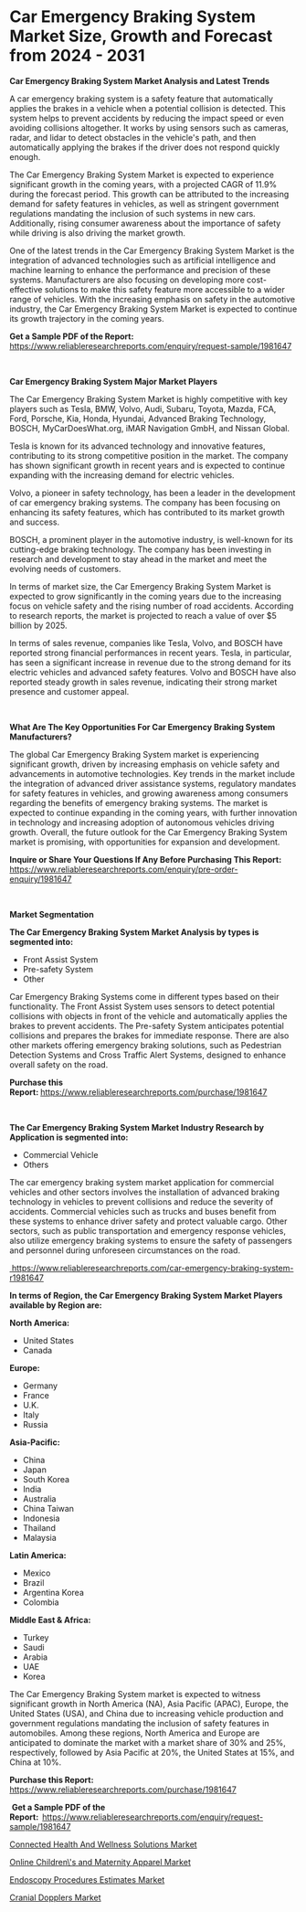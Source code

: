 <p><h1>Car Emergency Braking System Market Size, Growth and Forecast from 2024 - 2031</h1></p><p><strong>Car Emergency Braking System Market Analysis and Latest Trends</strong></p>
<p><p>A car emergency braking system is a safety feature that automatically applies the brakes in a vehicle when a potential collision is detected. This system helps to prevent accidents by reducing the impact speed or even avoiding collisions altogether. It works by using sensors such as cameras, radar, and lidar to detect obstacles in the vehicle's path, and then automatically applying the brakes if the driver does not respond quickly enough.</p><p>The Car Emergency Braking System Market is expected to experience significant growth in the coming years, with a projected CAGR of 11.9% during the forecast period. This growth can be attributed to the increasing demand for safety features in vehicles, as well as stringent government regulations mandating the inclusion of such systems in new cars. Additionally, rising consumer awareness about the importance of safety while driving is also driving the market growth.</p><p>One of the latest trends in the Car Emergency Braking System Market is the integration of advanced technologies such as artificial intelligence and machine learning to enhance the performance and precision of these systems. Manufacturers are also focusing on developing more cost-effective solutions to make this safety feature more accessible to a wider range of vehicles. With the increasing emphasis on safety in the automotive industry, the Car Emergency Braking System Market is expected to continue its growth trajectory in the coming years.</p></p>
<p><strong>Get a Sample PDF of the Report:&nbsp;</strong> <a href="https://www.reliableresearchreports.com/enquiry/request-sample/1981647">https://www.reliableresearchreports.com/enquiry/request-sample/1981647</a></p>
<p>&nbsp;</p>
<p><strong>Car Emergency Braking System Major Market Players</strong></p>
<p><p>The Car Emergency Braking System Market is highly competitive with key players such as Tesla, BMW, Volvo, Audi, Subaru, Toyota, Mazda, FCA, Ford, Porsche, Kia, Honda, Hyundai, Advanced Braking Technology, BOSCH, MyCarDoesWhat.org, iMAR Navigation GmbH, and Nissan Global.</p><p>Tesla is known for its advanced technology and innovative features, contributing to its strong competitive position in the market. The company has shown significant growth in recent years and is expected to continue expanding with the increasing demand for electric vehicles.</p><p>Volvo, a pioneer in safety technology, has been a leader in the development of car emergency braking systems. The company has been focusing on enhancing its safety features, which has contributed to its market growth and success.</p><p>BOSCH, a prominent player in the automotive industry, is well-known for its cutting-edge braking technology. The company has been investing in research and development to stay ahead in the market and meet the evolving needs of customers.</p><p>In terms of market size, the Car Emergency Braking System Market is expected to grow significantly in the coming years due to the increasing focus on vehicle safety and the rising number of road accidents. According to research reports, the market is projected to reach a value of over $5 billion by 2025.</p><p>In terms of sales revenue, companies like Tesla, Volvo, and BOSCH have reported strong financial performances in recent years. Tesla, in particular, has seen a significant increase in revenue due to the strong demand for its electric vehicles and advanced safety features. Volvo and BOSCH have also reported steady growth in sales revenue, indicating their strong market presence and customer appeal.</p></p>
<p>&nbsp;</p>
<p><strong>What Are The Key Opportunities For Car Emergency Braking System Manufacturers?</strong></p>
<p><p>The global Car Emergency Braking System market is experiencing significant growth, driven by increasing emphasis on vehicle safety and advancements in automotive technologies. Key trends in the market include the integration of advanced driver assistance systems, regulatory mandates for safety features in vehicles, and growing awareness among consumers regarding the benefits of emergency braking systems. The market is expected to continue expanding in the coming years, with further innovation in technology and increasing adoption of autonomous vehicles driving growth. Overall, the future outlook for the Car Emergency Braking System market is promising, with opportunities for expansion and development.</p></p>
<p><strong>Inquire or Share Your Questions If Any Before Purchasing This Report:</strong> <a href="https://www.reliableresearchreports.com/enquiry/pre-order-enquiry/1981647">https://www.reliableresearchreports.com/enquiry/pre-order-enquiry/1981647</a></p>
<p>&nbsp;</p>
<p><strong>Market Segmentation</strong></p>
<p><strong>The Car Emergency Braking System Market Analysis by types is segmented into:</strong></p>
<p><ul><li>Front Assist System</li><li>Pre-safety System</li><li>Other</li></ul></p>
<p><p>Car Emergency Braking Systems come in different types based on their functionality. The Front Assist System uses sensors to detect potential collisions with objects in front of the vehicle and automatically applies the brakes to prevent accidents. The Pre-safety System anticipates potential collisions and prepares the brakes for immediate response. There are also other markets offering emergency braking solutions, such as Pedestrian Detection Systems and Cross Traffic Alert Systems, designed to enhance overall safety on the road.</p></p>
<p><strong>Purchase this Report:&nbsp;</strong><a href="https://www.reliableresearchreports.com/purchase/1981647">https://www.reliableresearchreports.com/purchase/1981647</a></p>
<p>&nbsp;</p>
<p><strong>The Car Emergency Braking System Market Industry Research by Application is segmented into:</strong></p>
<p><ul><li>Commercial Vehicle</li><li>Others</li></ul></p>
<p><p>The car emergency braking system market application for commercial vehicles and other sectors involves the installation of advanced braking technology in vehicles to prevent collisions and reduce the severity of accidents. Commercial vehicles such as trucks and buses benefit from these systems to enhance driver safety and protect valuable cargo. Other sectors, such as public transportation and emergency response vehicles, also utilize emergency braking systems to ensure the safety of passengers and personnel during unforeseen circumstances on the road.</p></p>
<p><a href="https://www.reliableresearchreports.com/car-emergency-braking-system-r1981647">&nbsp;https://www.reliableresearchreports.com/car-emergency-braking-system-r1981647</a></p>
<p><strong>In terms of Region, the Car Emergency Braking System Market Players available by Region are:</strong></p>
<p>
    <p> <strong> North America: </strong>
        <ul>
            <li>United States</li>
            <li>Canada</li>
        </ul>
        </p> 
    <p> <strong> Europe: </strong>
        <ul>
            <li>Germany</li>
            <li>France</li>
            <li>U.K.</li>
            <li>Italy</li>
            <li>Russia</li>
        </ul>
        </p> 
    <p> <strong> Asia-Pacific: </strong>
        <ul>
            <li>China</li>
            <li>Japan</li>
            <li>South Korea</li>
            <li>India</li>
            <li>Australia</li>
            <li>China Taiwan</li>
            <li>Indonesia</li>
            <li>Thailand</li>
            <li>Malaysia</li>
        </ul>
        </p> 
    <p> <strong> Latin America: </strong>
        <ul>
            <li>Mexico</li>
            <li>Brazil</li>
            <li>Argentina Korea</li>
            <li>Colombia</li>
        </ul>
        </p> 
    <p> <strong> Middle East & Africa: </strong>
        <ul>
            <li>Turkey</li>
            <li>Saudi</li>
            <li>Arabia</li>
            <li>UAE</li>
            <li>Korea</li>
        </ul>
    </p>
    </p>
<p><p>The Car Emergency Braking System market is expected to witness significant growth in North America (NA), Asia Pacific (APAC), Europe, the United States (USA), and China due to increasing vehicle production and government regulations mandating the inclusion of safety features in automobiles. Among these regions, North America and Europe are anticipated to dominate the market with a market share of 30% and 25%, respectively, followed by Asia Pacific at 20%, the United States at 15%, and China at 10%.</p></p>
<p><strong>Purchase this Report: </strong><a href="https://www.reliableresearchreports.com/purchase/1981647">https://www.reliableresearchreports.com/purchase/1981647</a></p>
<p>&nbsp;<strong>Get a Sample PDF of the Report:&nbsp;&nbsp;</strong><a href="https://www.reliableresearchreports.com/enquiry/request-sample/1981647">https://www.reliableresearchreports.com/enquiry/request-sample/1981647</a></p>
<p><strong></strong></p>
<p><p><a href="https://github.com/erickahgreen002024/Market-Research-Report-List-1/blob/main/connected-health-and-wellness-solutions-market.md">Connected Health And Wellness Solutions Market</a></p><p><a href="https://medium.com/@carlahoustonh51/insights-into-online-children-s-and-maternity-apparel-market-share-and-competitive-landscape-for-0d95a62fc493">Online Children\'s and Maternity Apparel Market</a></p><p><a href="https://github.com/victorialyman98067/Market-Research-Report-List-1/blob/main/endoscopy-procedures-estimates-market.md">Endoscopy Procedures Estimates Market</a></p><p><a href="https://medium.com/@millerjimk/cranial-dopplers-market-global-market-insights-and-sales-trends-2024-to-2031-3d4fffa2e62f">Cranial Dopplers Market</a></p></p>